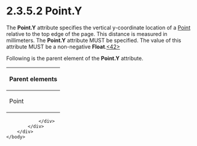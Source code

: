 <html dir="LTR" xmlns:mshelp="http://msdn.microsoft.com/mshelp" xmlns:ddue="http://ddue.schemas.microsoft.com/authoring/2003/5" xmlns:xlink="http://www.w3.org/1999/xlink" xmlns:tool="http://www.microsoft.com/tooltip">
    <head>
        <meta http-equiv="Content-Type" content="text/html; CHARSET=utf-8"></meta>
        <meta name="save" content="history"></meta>
        <title>2.3.5.2 Point.Y</title>
        <xml>
            <mshelp:toctitle title="2.3.5.2 Point.Y"></mshelp:toctitle>
            <mshelp:rltitle title="[MS-RGDI]: Point.Y"></mshelp:rltitle>
            <mshelp:keyword index="A" term="53083f14-fae8-42a3-bcfe-7c0d1dc468e5"></mshelp:keyword>
            <mshelp:attr name="DCSext.ContentType" value="open specification"></mshelp:attr>
            <mshelp:attr name="AssetID" value="53083f14-fae8-42a3-bcfe-7c0d1dc468e5"></mshelp:attr>
            <mshelp:attr name="TopicType" value="kbRef"></mshelp:attr>
            <mshelp:attr name="DCSext.Title" value="[MS-RGDI]: Point.Y" />
        </xml>
    </head>
    <body>
        <div id="header">
            <h1 class="heading">2.3.5.2 Point.Y</h1>
        </div>
        <div id="mainSection">
            <div id="mainBody">
                <div id="allHistory" class="saveHistory"></div>
                <div id="sectionSection0" class="section" name="collapseableSection">
                    

<p>The <b>Point.Y</b> attribute specifies the vertical
y-coordinate location of a <a href="d4cf77d9-cb9c-4ce1-b25e-7e38923220d4.html">Point</a>
relative to the top edge of the page. This distance is measured in millimeters.
The <b>Point.Y</b> attribute MUST be specified. The value of this attribute
MUST be a non-negative <b>Float</b>.<a id="Appendix_A_Target_42"></a><a href="5f16d945-e8a0-4cc3-9547-1c8f3e568219.html#Appendix_A_42" aria-label="Product behavior note 42">&lt;42&gt;</a></p>

<p>Following is the parent element of the <b>Point.Y</b>
attribute.</p>

<table>
 <thead>
  <tr>
   <th>
   <p>Parent elements</p>
   </th>
  </tr>
 </thead>
 <tr>
  <td>
  <p>Point</p>
  </td>
 </tr>
</table>

<p> </p>


                </div>
            </div>
        </div>
    </body>
</html>